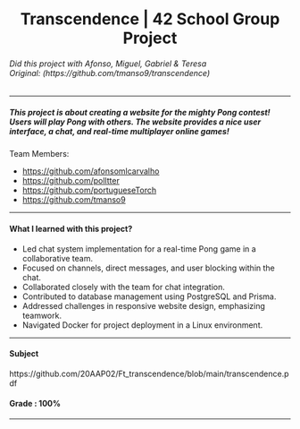 <h1 align="center"> Transcendence | 42 School Group Project </h1>
<h6>Did this project with Afonso, Miguel, Gabriel & Teresa <br>
  Original: (https://github.com/tmanso9/transcendence)</h6>

-----

<h5>This project is about creating a website for the mighty Pong contest! Users will play Pong with others. The website provides a nice user interface, a chat, and real-time multiplayer online games!</h5>

Team Members:
- https://github.com/afonsomlcarvalho
- https://github.com/polltter
- https://github.com/portugueseTorch
- https://github.com/tmanso9

-----

<h4>What I learned with this project?</h4>

- Led chat system implementation for a real-time Pong game in a collaborative team.
- Focused on channels, direct messages, and user blocking within the chat.
- Collaborated closely with the team for chat integration.
- Contributed to database management using PostgreSQL and Prisma.
- Addressed challenges in responsive website design, emphasizing teamwork.
- Navigated Docker for project deployment in a Linux environment.



----

<h4>Subject</h4>
https://github.com/20AAP02/Ft_transcendence/blob/main/transcendence.pdf
<br>
<h4>Grade : 100%</h4>

----
